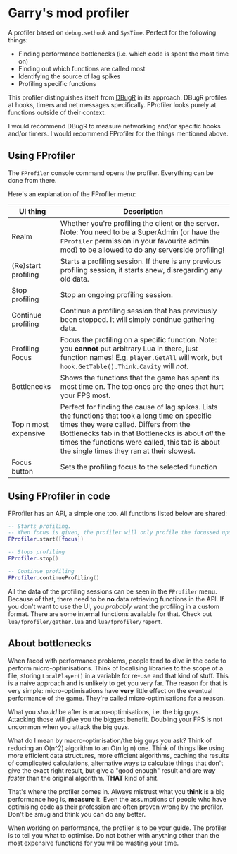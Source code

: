 # Garry's mod profiler

A profiler based on `debug.sethook` and `SysTime`. Perfect for the following things:

- Finding performance bottlenecks (i.e. which code is spent the most time on)
- Finding out which functions are called most
- Identifying the source of lag spikes
- Profiling specific functions

This profiler distinguishes itself from [DBugR](https://github.com/oubliette32/DBugR) in its approach.
DBugR profiles at hooks, timers and net messages specifically. FProfiler looks purely at functions outside of their context.

I would recommend DBugR to measure networking and/or specific hooks and/or timers. I would recommend FProfiler for the things mentioned above.

## Using FProfiler
The `FProfiler` console command opens the profiler. Everything can be done from there.

Here's an explanation of the FProfiler menu:

UI thing | Description
------------ | -------------
Realm | Whether you're profiling the client or the server. Note: You need to be a SuperAdmin (or have the `FProfiler` permission in your favourite admin mod) to be allowed to do any serverside profiling!
(Re)start profiling | Starts a profiling session. If there is any previous profiling session, it starts anew, disregarding any old data.
Stop profiling | Stop an ongoing profiling session.
Continue profiling | Continue a profiling session that has previously been stopped. It will simply continue gathering data.
Profiling Focus | Focus the profiling on a specific function. Note: you **cannot** put arbitrary Lua in there, just function names! E.g. `player.GetAll` will work, but `hook.GetTable().Think.Cavity` will _not_.
Bottlenecks | Shows the functions that the game has spent its most time on. The top ones are the ones that hurt your FPS most.
Top n most expensive | Perfect for finding the cause of lag spikes. Lists the functions that took a long time on specific times they were called. Differs from the Bottlenecks tab in that Bottlenecks is about *all* the times the functions were called, this tab is about the single times they ran at their slowest.
Focus button | Sets the profiling focus to the selected function

## Using FProfiler in code

FProfiler has an API, a simple one too. All functions listed below are shared:
```lua
-- Starts profiling.
-- When focus is given, the profiler will only profile the focussed upon function, and the functions it calls
FProfiler.start([focus])

-- Stops profiling
FProfiler.stop()

-- Continue profiling
FProfiler.continueProfiling()
```

All the data of the profiling sessions can be seen in the `FProfiler` menu. Because of that, there need to be **no** data retrieving functions in the API.
If you don't want to use the UI, you *probably* want the profiling in a custom format. There are some internal functions available for that. Check out `lua/fprofiler/gather.lua` and `lua/fprofiler/report`.


## About bottlenecks

When faced with performance problems, people tend to dive in the code to perform micro-optimisations. Think of localising libraries to the scope of a file, storing `LocalPlayer()` in a variable for re-use and that kind of stuff. This is a naive approach and is unlikely to get you very far.
The reason for that is very simple: micro-optimisations have **very** little effect on the eventual performance of the game. They're called micro-optimisations for a reason.

What you *should* be after is macro-optimisations, i.e. the big guys. Attacking those will give you the biggest benefit. Doubling your FPS is not uncommon when you attack the big guys.

What do I mean by macro-optimisation/the big guys you ask? Think of reducing an O(n^2) algorithm to an O(n lg n) one. Think of things like using more efficient data structures, more efficient algorithms, caching the results of complicated calculations, alternative ways to calculate things that don't give the exact right result, but give a "good enough" result and are *way faster* than the original algorithm. **THAT** kind of shit.

That's where the profiler comes in. Always mistrust what you **think** is a big performance hog is, **measure** it. Even the assumptions of people who have optimising code as their profession are often proven wrong by the profiler. Don't be smug and think you can do any better.

When working on performance, the profiler is to be your guide. The profiler is to tell you what to optimise. Do not bother with anything other than the most expensive functions for you wil be wasting your time.
